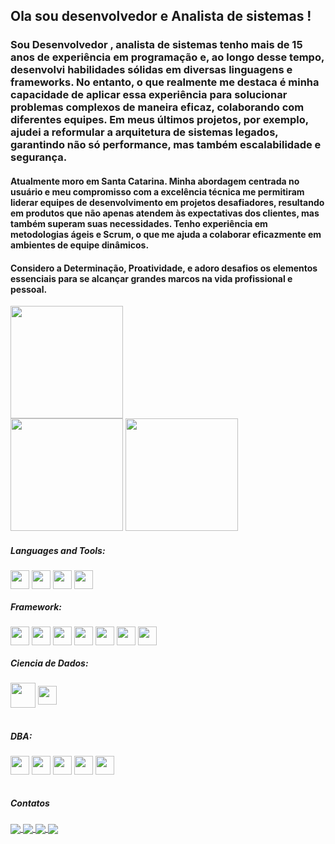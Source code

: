 <h2> Ola sou desenvolvedor e Analista de sistemas !</h2>

<h3> Sou Desenvolvedor , analista de sistemas tenho mais de 15 anos de experiência em programação e, ao longo desse tempo, desenvolvi habilidades sólidas em diversas linguagens e frameworks. No entanto, o que realmente me destaca é minha capacidade de aplicar essa experiência para solucionar problemas complexos de maneira eficaz, colaborando com diferentes equipes. Em meus últimos projetos, por exemplo, ajudei a reformular a arquitetura de sistemas legados, garantindo não só performance, mas também escalabilidade e segurança.</h3>
<h4> Atualmente moro em Santa Catarina. Minha abordagem centrada no usuário e meu compromisso com a excelência técnica me permitiram liderar equipes de desenvolvimento em projetos desafiadores, resultando em produtos que não apenas atendem às expectativas dos clientes, mas também superam suas necessidades. Tenho experiência em metodologias ágeis e Scrum, o que me ajuda a colaborar eficazmente em ambientes de equipe dinâmicos. </h4>
<h4> Considero a Determinação, Proatividade, e adoro desafios os elementos essenciais para se alcançar grandes marcos na vida profissional e pessoal.  </h4>


<div align="center">
  <a href="https://github.com/Davidmulder"> </a>
    
    
   <div align="left"> 
       <img  height="180em" src="https://github-profile-trophy.vercel.app/?username=Davidmulder&theme=darkhub&column=3&margin-w=15&margin-h=15"/>
    </div>    
    
 <div align="left">  
  <img height="180em" src="https://github-readme-streak-stats.herokuapp.com/?user=Davidmulder&theme=dark"/> 
   <img height="180em" src="https://github-readme-stats.vercel.app/api/top-langs/?username=Davidmulder&langs_count=10&layout=compact&theme=dark"/> 
   
  
 </div> 

    
</div>
<h5>Languages and Tools:</h5>
<div style="display: inline_block">

  
  <img align="center" height="30" src="https://img.shields.io/badge/Python-14354C?style=for-the-badge&logo=python&logoColor=white" />
 <img align="center" height="30" src="https://img.shields.io/badge/PHP-777BB4?style=for-the-badge&logo=php&logoColor=white" />
 <img align="center" height="30" src="https://img.shields.io/badge/C%23-239120?style=for-the-badge&logo=c-sharp&logoColor=white" />
 <img align="center" height="30" src="https://img.shields.io/badge/JavaScript-F7DF1E?style=for-the-badge&logo=javascript&logoColor=black" />

 

  </div>
  <h5>Framework:</h5> 
  <div style="display: inline_block">
   <img align="center" height="30" src="https://cdn.jsdelivr.net/gh/devicons/devicon/icons/visualstudio/visualstudio-plain.svg" />
   <img align="center" height="30" src="https://img.shields.io/badge/Angular-DD0031?style=for-the-badge&logo=angular&logoColor=white" />
   <img align="center" height="30" src="https://img.shields.io/badge/Django-092E20?style=for-the-badge&logo=django&logoColor=white" />
   <img align="center" height="30" src="https://img.shields.io/badge/Laravel-FF2D20?style=for-the-badge&logo=laravel&logoColor=white" />
   <img align="center" height="30" src="https://img.shields.io/badge/Wordpress-21759B?style=for-the-badge&logo=wordpress&logoColor=white" />
   <img align="center" height="30" src="https://img.shields.io/badge/React_Native-20232A?style=for-the-badge&logo=react&logoColor=61DAFB" />
   <img align="center" height="30" src="https://img.shields.io/badge/Flask-000000?style=for-the-badge&logo=flask&logoColor=white" />



    
    
  </div>

   <h5>Ciencia de Dados:</h5>
   <div style="display: inline_block">
   <img align="center" height="40" src="https://seekvectorlogo.com/wp-content/uploads/2022/02/power-bi-vector-logo-2022.png" >
   <img align="center" height="30" src="https://seeklogo.com/images/G/google-looker-logo-C8DD467B30-seeklogo.com.png" >
     
  </div>
  <br>
  <h5>DBA:</h5>
<div style="display: inline_block">
<img align="center" height="30" src="https://img.shields.io/badge/PostgreSQL-316192?style=for-the-badge&logo=postgresql&logoColor=white" />
<img align="center" height="30" src="https://img.shields.io/badge/SQLite-07405E?style=for-the-badge&logo=sqlite&logoColor=white" />
 <img align="center" height="30" src="https://img.shields.io/badge/MySQL-00000F?style=for-the-badge&logo=mysql&logoColor=white" /> 
<img align="center" height="30" src="https://img.shields.io/badge/Microsoft_SQL_Server-CC2927?style=for-the-badge&logo=microsoft-sql-server&logoColor=white" />
<img align="center" height="30" src="https://img.shields.io/badge/MongoDB-4EA94B?style=for-the-badge&logo=mongodb&logoColor=white" />

</div>
 <br>
 <h5> Contatos </h5>
 <div>
  <a href="https://www.facebook.com/profile.php?id=100006550989022" target="_blank">
  <img  align="center" src="https://img.shields.io/badge/Facebook-1877F2?style=for-the-badge&logo=facebook&logoColor=white" target="_blank">
  </a>
 
  <a href="https://www.instagram.com/david.foxmulder/" target="_blank">
  <img  align="center" src="https://img.shields.io/badge/-Instagram-%23E4405F?style=for-the-badge&logo=instagram&logoColor=white" target="_blank">
  </a>

  <a href = "mailto:david.foxmulder@gmail.com">
  <img align="center" src="https://img.shields.io/badge/-Gmail-%23333?style=for-the-badge&logo=gmail&logoColor=white" target="_blank">
  </a>  
  
  <a href="https://www.linkedin.com/in/davidmuldersilva/" target="_blank">
  <img  align="center" src="https://img.shields.io/badge/-LinkedIn-%230077B5?style=for-the-badge&logo=linkedin&logoColor=white" target="_blank">
  </a> 
  
</div>
<!---
Davidmulder/Davidmulder is a ✨ special ✨ repository because its `README.md` (this file) appears on your GitHub profile.
You can click the Preview link to take a look at your changes.
--->

